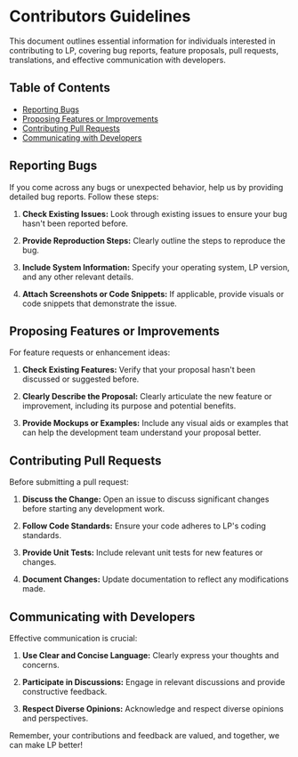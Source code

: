 # Contributors Guidelines

This document outlines essential information for individuals interested in contributing to LP, covering bug reports, feature proposals, pull requests, translations, and effective communication with developers.

## Table of Contents

- [Reporting Bugs](#reporting-bugs)
- [Proposing Features or Improvements](#proposing-features-or-improvements)
- [Contributing Pull Requests](#contributing-pull-requests)
- [Communicating with Developers](#communicating-with-developers)

## Reporting Bugs

If you come across any bugs or unexpected behavior, help us by providing detailed bug reports. Follow these steps:

1. **Check Existing Issues:** Look through existing issues to ensure your bug hasn't been reported before.

2. **Provide Reproduction Steps:** Clearly outline the steps to reproduce the bug.

3. **Include System Information:** Specify your operating system, LP version, and any other relevant details.

4. **Attach Screenshots or Code Snippets:** If applicable, provide visuals or code snippets that demonstrate the issue.

## Proposing Features or Improvements

For feature requests or enhancement ideas:

1. **Check Existing Features:** Verify that your proposal hasn't been discussed or suggested before.

2. **Clearly Describe the Proposal:** Clearly articulate the new feature or improvement, including its purpose and potential benefits.

3. **Provide Mockups or Examples:** Include any visual aids or examples that can help the development team understand your proposal better.

## Contributing Pull Requests

Before submitting a pull request:

1. **Discuss the Change:** Open an issue to discuss significant changes before starting any development work.

2. **Follow Code Standards:** Ensure your code adheres to LP's coding standards.

3. **Provide Unit Tests:** Include relevant unit tests for new features or changes.

4. **Document Changes:** Update documentation to reflect any modifications made.

## Communicating with Developers

Effective communication is crucial:

1. **Use Clear and Concise Language:** Clearly express your thoughts and concerns.

2. **Participate in Discussions:** Engage in relevant discussions and provide constructive feedback.

3. **Respect Diverse Opinions:** Acknowledge and respect diverse opinions and perspectives.

Remember, your contributions and feedback are valued, and together, we can make LP better!
